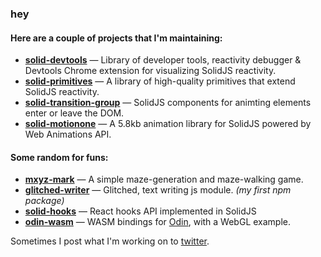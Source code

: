 ### hey

#### Here are a couple of projects that I'm maintaining:

- **[solid-devtools](https://github.com/thetarnav/solid-devtools)** — Library of developer tools, reactivity debugger & Devtools Chrome extension for visualizing SolidJS reactivity.
- **[solid-primitives](https://primitives.solidjs.community)** — A library of high-quality primitives that extend SolidJS reactivity.
- **[solid-transition-group](https://github.com/solidjs-community/solid-transition-group)** — SolidJS components for animting elements enter or leave the DOM.
- **[solid-motionone](https://github.com/solidjs-community/solid-motionone)** — A 5.8kb animation library for SolidJS powered by Web Animations API.

#### Some random for funs:

- **[mxyz-mark](https://github.com/thetarnav/mxyz-mark)** — A simple maze-generation and maze-walking game.
- **[glitched-writer](https://github.com/thetarnav/glitched-writer)** — Glitched, text writing js module. *(my first npm package)*
- **[solid-hooks](https://github.com/thetarnav/solid-hooks)** — React hooks API implemented in SolidJS
- **[odin-wasm](https://github.com/thetarnav/odin-wasm)** — WASM bindings for [Odin](http://odin-lang.org/), with a WebGL example.

Sometimes I post what I'm working on to [twitter](https://twitter.com/thetarnav).
